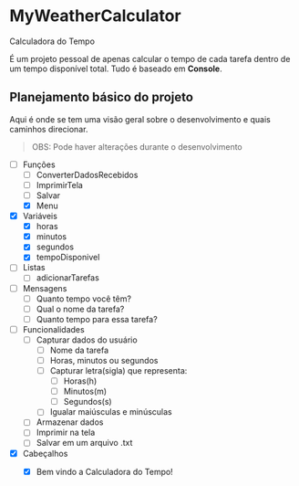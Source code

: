 # MyWeatherCalculator
 Calculadora do Tempo

 É um projeto pessoal de apenas calcular o tempo de cada tarefa dentro de um tempo disponível total. Tudo é baseado em **Console**.

 ## Planejamento básico do projeto

Aqui é onde se tem uma visão geral sobre o desenvolvimento e quais caminhos direcionar.

> OBS: Pode haver alterações durante o desenvolvimento

- [ ] Funções
    - [ ] ConverterDadosRecebidos
    - [ ] ImprimirTela
    - [ ] Salvar
    - [x] Menu
    
- [x] Variáveis
    - [x] horas 
    - [x] minutos 
    - [x] segundos
    - [x] tempoDisponivel

- [ ] Listas
    - [ ] adicionarTarefas

- [ ] Mensagens
    - [ ] Quanto tempo você têm?
    - [ ] Qual o nome da tarefa?
    - [ ] Quanto tempo para essa tarefa?

- [ ] Funcionalidades
    - [ ] Capturar dados do usuário
        - [ ] Nome da tarefa
        - [ ] Horas, minutos ou segundos
        - [ ] Capturar letra(sigla) que representa:
            - [ ] Horas(h)
            - [ ] Minutos(m)
            - [ ] Segundos(s)
        - [ ] Igualar maiúsculas e minúsculas
    - [ ] Armazenar dados
    - [ ] Imprimir na tela 
    - [ ] Salvar em um arquivo .txt

- [x] Cabeçalhos
    - [x] Bem vindo a Calculadora do Tempo!

